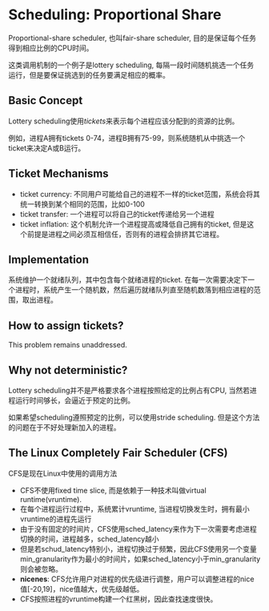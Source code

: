 # Scheduling: Proportional Share
Proportional-share scheduler, 也叫fair-share scheduler, 目的是保证每个任务得到相应比例的CPU时间。

这类调用机制的一个例子是lottery scheduling, 每隔一段时间随机挑选一个任务运行，但是要保证挑选到的任务要满足相应的概率。

## Basic Concept
Lottery scheduling使用*tickets*来表示每个进程应该分配到的资源的比例。

例如，进程A拥有tickets 0-74，进程B拥有75-99，则系统随机从中挑选一个ticket来决定A或B运行。

## Ticket Mechanisms
* ticket currency: 不同用户可能给自己的进程不一样的ticket范围，系统会将其统一转换到某个相同的范围，比如0-100
* ticket transfer: 一个进程可以将自己的ticket传递给另一个进程
* ticket inflation: 这个机制允许一个进程提高或降低自己拥有的ticket, 但是这个前提是进程之间必须互相信任，否则有的进程会排挤其它进程。

## Implementation
系统维护一个就绪队列，其中包含每个就绪进程的ticket. 在每一次需要决定下一个进程时，系统产生一个随机数，然后遍历就绪队列直至随机数落到相应进程的范围，取出进程。

## How to assign tickets?
This problem remains unaddressed.

## Why not deterministic?
Lottery scheduling并不是严格要求各个进程按照给定的比例占有CPU, 当然若进程运行时间够长，会逼近于预定的比例。

如果希望scheduling遵照预定的比例，可以使用stride scheduling. 但是这个方法的问题在于不好处理新加入的进程。

## The Linux Completely Fair Scheduler (CFS)
CFS是现在Linux中使用的调用方法

* CFS不使用fixed time slice, 而是依赖于一种技术叫做virtual runtime(vruntime).
* 在每个进程运行过程中，系统累计vruntime, 当进程切换发生时，拥有最小vruntime的进程先运行
* 由于没有固定的时间片，CFS使用sched_latency来作为下一次需要考虑进程切换的时间，进程越多，sched_latency越小
* 但是若schud_latency特别小，进程切换过于频繁，因此CFS使用另一个变量min_granularity作为最小的时间片，如果sched_latency小于min_granularity则会被忽略。
* **nicenes**: CFS允许用户对进程的优先级进行调整，用户可以调整进程的nice值[-20,19]，nice值越大，优先级越低。
* CFS按照进程的vruntime构建一个红黑树，因此查找速度很快。

